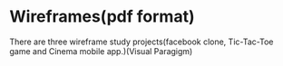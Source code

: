 # Wireframes(pdf format)
There are three wireframe study projects(facebook clone, Tic-Tac-Toe game and Cinema mobile app.)(Visual Paragigm)
